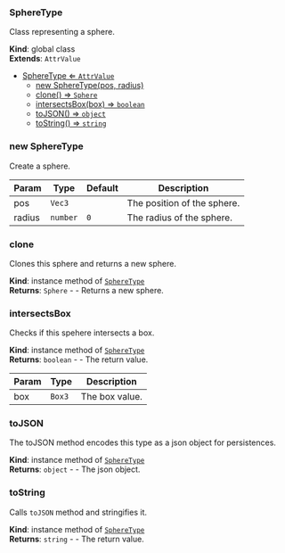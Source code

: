 <a name="SphereType"></a>

### SphereType 
Class representing a sphere.

**Kind**: global class  
**Extends**: <code>AttrValue</code>  

* [SphereType ⇐ <code>AttrValue</code>](#SphereType)
    * [new SphereType(pos, radius)](#new-SphereType)
    * [clone() ⇒ <code>Sphere</code>](#clone)
    * [intersectsBox(box) ⇒ <code>boolean</code>](#intersectsBox)
    * [toJSON() ⇒ <code>object</code>](#toJSON)
    * [toString() ⇒ <code>string</code>](#toString)

<a name="new_SphereType_new"></a>

### new SphereType
Create a sphere.


| Param | Type | Default | Description |
| --- | --- | --- | --- |
| pos | <code>Vec3</code> |  | The position of the sphere. |
| radius | <code>number</code> | <code>0</code> | The radius of the sphere. |

<a name="SphereType+clone"></a>

### clone
Clones this sphere and returns a new sphere.

**Kind**: instance method of [<code>SphereType</code>](#SphereType)  
**Returns**: <code>Sphere</code> - - Returns a new sphere.  
<a name="SphereType+intersectsBox"></a>

### intersectsBox
Checks if this spehere intersects a box.

**Kind**: instance method of [<code>SphereType</code>](#SphereType)  
**Returns**: <code>boolean</code> - - The return value.  

| Param | Type | Description |
| --- | --- | --- |
| box | <code>Box3</code> | The box value. |

<a name="SphereType+toJSON"></a>

### toJSON
The toJSON method encodes this type as a json object for persistences.

**Kind**: instance method of [<code>SphereType</code>](#SphereType)  
**Returns**: <code>object</code> - - The json object.  
<a name="SphereType+toString"></a>

### toString
Calls `toJSON` method and stringifies it.

**Kind**: instance method of [<code>SphereType</code>](#SphereType)  
**Returns**: <code>string</code> - - The return value.  
